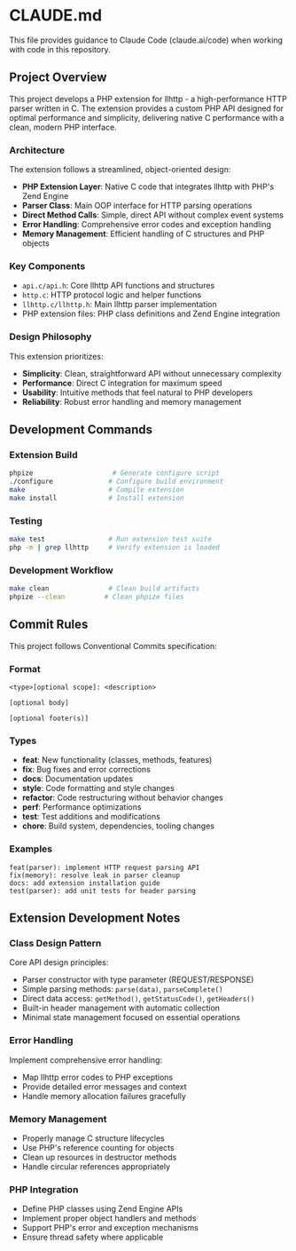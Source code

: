 # CLAUDE.md

This file provides guidance to Claude Code (claude.ai/code) when working with code in this repository.

## Project Overview

This project develops a PHP extension for llhttp - a high-performance HTTP parser written in C. The extension provides a custom PHP API designed for optimal performance and simplicity, delivering native C performance with a clean, modern PHP interface.

### Architecture

The extension follows a streamlined, object-oriented design:

- **PHP Extension Layer**: Native C code that integrates llhttp with PHP's Zend Engine
- **Parser Class**: Main OOP interface for HTTP parsing operations  
- **Direct Method Calls**: Simple, direct API without complex event systems
- **Error Handling**: Comprehensive error codes and exception handling
- **Memory Management**: Efficient handling of C structures and PHP objects

### Key Components

- `api.c/api.h`: Core llhttp API functions and structures
- `http.c`: HTTP protocol logic and helper functions  
- `llhttp.c/llhttp.h`: Main llhttp parser implementation
- PHP extension files: PHP class definitions and Zend Engine integration

### Design Philosophy

This extension prioritizes:
- **Simplicity**: Clean, straightforward API without unnecessary complexity
- **Performance**: Direct C integration for maximum speed
- **Usability**: Intuitive methods that feel natural to PHP developers
- **Reliability**: Robust error handling and memory management

## Development Commands

### Extension Build
```bash
phpize                    # Generate configure script
./configure              # Configure build environment  
make                     # Compile extension
make install             # Install extension
```

### Testing
```bash
make test                # Run extension test suite
php -m | grep llhttp     # Verify extension is loaded
```

### Development Workflow
```bash
make clean               # Clean build artifacts
phpize --clean          # Clean phpize files
```

## Commit Rules

This project follows Conventional Commits specification:

### Format
```
<type>[optional scope]: <description>

[optional body]

[optional footer(s)]
```

### Types
- **feat**: New functionality (classes, methods, features)
- **fix**: Bug fixes and error corrections
- **docs**: Documentation updates
- **style**: Code formatting and style changes
- **refactor**: Code restructuring without behavior changes
- **perf**: Performance optimizations
- **test**: Test additions and modifications
- **chore**: Build system, dependencies, tooling changes

### Examples
```
feat(parser): implement HTTP request parsing API
fix(memory): resolve leak in parser cleanup
docs: add extension installation guide
test(parser): add unit tests for header parsing
```

## Extension Development Notes

### Class Design Pattern

Core API design principles:
- Parser constructor with type parameter (REQUEST/RESPONSE)
- Simple parsing methods: `parse(data)`, `parseComplete()`
- Direct data access: `getMethod()`, `getStatusCode()`, `getHeaders()`
- Built-in header management with automatic collection
- Minimal state management focused on essential operations

### Error Handling

Implement comprehensive error handling:
- Map llhttp error codes to PHP exceptions
- Provide detailed error messages and context
- Handle memory allocation failures gracefully

### Memory Management

- Properly manage C structure lifecycles
- Use PHP's reference counting for objects
- Clean up resources in destructor methods
- Handle circular references appropriately

### PHP Integration

- Define PHP classes using Zend Engine APIs
- Implement proper object handlers and methods
- Support PHP's error and exception mechanisms
- Ensure thread safety where applicable